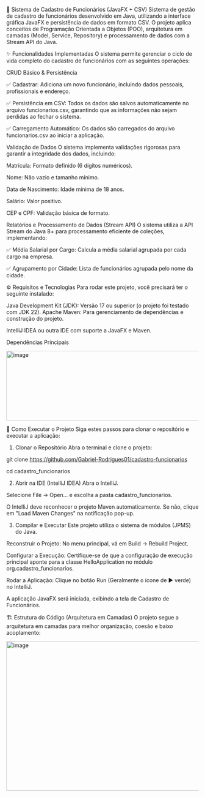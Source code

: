 📁 Sistema de Cadastro de Funcionários (JavaFX + CSV)
Sistema de gestão de cadastro de funcionários desenvolvido em Java, utilizando a interface gráfica JavaFX e persistência de dados em formato CSV. O projeto aplica conceitos de Programação Orientada a Objetos (POO), arquitetura em camadas (Model, Service, Repository) e processamento de dados com a Stream API do Java.

✨ Funcionalidades Implementadas
O sistema permite gerenciar o ciclo de vida completo do cadastro de funcionários com as seguintes operações:

CRUD Básico & Persistência

✅ Cadastrar: Adiciona um novo funcionário, incluindo dados pessoais, profissionais e endereço.

✅ Persistência em CSV: Todos os dados são salvos automaticamente no arquivo funcionarios.csv, garantindo que as informações não sejam perdidas ao fechar o sistema.

✅ Carregamento Automático: Os dados são carregados do arquivo funcionarios.csv ao iniciar a aplicação.

Validação de Dados
O sistema implementa validações rigorosas para garantir a integridade dos dados, incluindo:

Matrícula: Formato definido (6 dígitos numéricos).

Nome: Não vazio e tamanho mínimo.

Data de Nascimento: Idade mínima de 18 anos.

Salário: Valor positivo.

CEP e CPF: Validação básica de formato.

Relatórios e Processamento de Dados (Stream API)
O sistema utiliza a API Stream do Java 8+ para processamento eficiente de coleções, implementando:

✅ Média Salarial por Cargo: Calcula a média salarial agrupada por cada cargo na empresa.

✅ Agrupamento por Cidade: Lista de funcionários agrupada pelo nome da cidade.

⚙️ Requisitos e Tecnologias
Para rodar este projeto, você precisará ter o seguinte instalado:

Java Development Kit (JDK): Versão 17 ou superior (o projeto foi testado com JDK 22).
Apache Maven: Para gerenciamento de dependências e construção do projeto.

IntelliJ IDEA ou outra IDE com suporte a JavaFX e Maven.

Dependências Principais

<img width="701" height="182" alt="image" src="https://github.com/user-attachments/assets/2982f9eb-fd2b-4c4b-9221-87774c8455a0" />

🚀 Como Executar o Projeto
Siga estes passos para clonar o repositório e executar a aplicação:

1. Clonar o Repositório
Abra o terminal e clone o projeto:

git clone https://github.com/Gabriel-Rodrigues01/cadastro-funcionarios

cd cadastro_funcionarios

2. Abrir na IDE (IntelliJ IDEA)
Abra o IntelliJ.

Selecione File -> Open... e escolha a pasta cadastro_funcionarios.

O IntelliJ deve reconhecer o projeto Maven automaticamente. Se não, clique em "Load Maven Changes" na notificação pop-up.

3. Compilar e Executar
Este projeto utiliza o sistema de módulos (JPMS) do Java.

Reconstruir o Projeto: No menu principal, vá em Build -> Rebuild Project.

Configurar a Execução: Certifique-se de que a configuração de execução principal aponte para a classe HelloApplication no módulo org.cadastro_funcionarios.

Rodar a Aplicação: Clique no botão Run (Geralmente o ícone de ▶️ verde) no IntelliJ.

A aplicação JavaFX será iniciada, exibindo a tela de Cadastro de Funcionários.

🏗️ Estrutura do Código (Arquitetura em Camadas)
O projeto segue a arquitetura em camadas para melhor organização, coesão e baixo acoplamento:

<img width="701" height="391" alt="image" src="https://github.com/user-attachments/assets/9ecc02d0-b420-41b3-bc8b-20dc00d1c030" />



